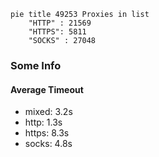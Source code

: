
```mermaid
pie title 49253 Proxies in list
    "HTTP" : 21569
    "HTTPS": 5811
    "SOCKS" : 27048
```

### Some Info
#### Average Timeout

- mixed: 3.2s
- http: 1.3s
- https: 8.3s
- socks: 4.8s